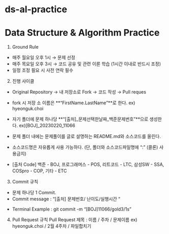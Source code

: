 # ds-al-practice
# Data Structure & Algorithm Practice

1) Ground Rule

- 매주 월요일 오후 1시 → 문제 선정
- 매주 목요일 오후 3시 → 코드 공유 및 관련 이론 학습 (1시간 이내로 반드시 조정)
- 일정 조정 필요 시 사전 연락 필수

2) 진행 사이클

- Original Repository → 내 저장소로 Fork → 코드 작성 → Pull reques 
- fork 시 저장 소 이름은 **“FirstName.LastName”**로 한다. ex) hyeonguk.choi

- 자기 폴더에 문제 하나당 **“[출처]_문제선택한날짜_백준문제번호”**으로 생성한다. 
ex)[BOJ]_20230220_11066

- 문제 폴더 내에는 문제풀이를 글로 설명하는 README.md와 소스코드를 올린다.

- 소스코드명은 자유롭게 사용 가능하다. (단, 폴더와 소스코드파일명에 “:” (콜론) 사용금지)

- [출처 Code]
백준 - BOJ, 
프로그래머스 - POS, 
리트코드 - LTC, 
삼성SW - SSA, 
COSpro - COP, 
기타 - ETC

3) Commit 규칙
- 문제 하나당 1 Commit.
- Commit message : “[출처] 문제번호/ 난이도/실행시간 “
* Terminal Example : git commit -m “[BOJ]11066/gold3/1s”

4) Pull Request 규칙
Pull Request 제목 : 이름 / 주차 / 문제이름
ex) hyeonguk.choi / 2월 4주차 / 파일합치기
